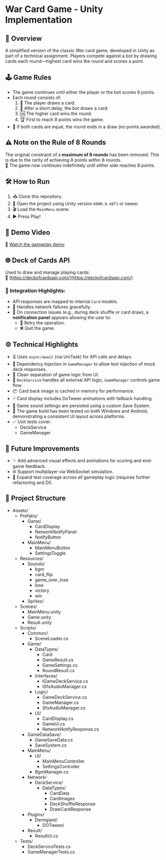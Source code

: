 # War Card Game - Unity Implementation

## 📘 Overview
A simplified version of the classic *War* card game, developed in Unity as part of a technical assignment. Players compete against a bot by drawing cards each round—highest card wins the round and scores a point.

## 🕹️ Game Rules

- The game continues until either the player or the bot scores 8 points.
- Each round consists of:
  1. 👤 The player draws a card.
  2. 🤖 After a short delay, the bot draws a card.
  3. 🆚 The higher card wins the round.
  4. 🏆 First to reach 8 points wins the game.
- 🟰 If both cards are equal, the round ends in a draw (no points awarded).

## ⚠️ Note on the Rule of 8 Rounds
The original constraint of a **maximum of 8 rounds** has been removed. This is due to the rarity of achieving 8 points within 8 rounds.  
🔁 The game now continues indefinitely until either side reaches 8 points.

## 🛠️ How to Run

1. 📥 Clone this repository.
2. 🧩 Open the project using Unity version `6000.0.48f1` or newer.
3. 🎬 Load the `MainMenu` scene.
4. ▶️ Press Play!

## 🎥 Demo Video

🔗 [Watch the gameplay demo](https://github.com/user-attachments/assets/029069ca-713a-4ec6-9405-def0402ef04c)

## 🌐 Deck of Cards API

Used to draw and manage playing cards:  
🔗 [https://deckofcardsapi.com/](https://deckofcardsapi.com/)

### 🔌 Integration Highlights:
- API responses are mapped to internal `Card` models.
- 🚫 Handles network failures gracefully.
- 🪪 On connection issues (e.g., during deck shuffle or card draw), a **notification panel** appears allowing the user to:
  - 🔄 Retry the operation.
  - ❌ Quit the game.

## ⚙️ Technical Highlights

- ⏳ Uses `async/await` (via UniTask) for API calls and delays.
- 💉 Dependency Injection in `GameManager` to allow test injection of mock deck responses.
- 🔄 Clean separation of game logic from UI.
- 🧩 `DeckService` handles all external API logic, `GameManager` controls game flow.
- 📦 Card back image is cached in memory for performance.
- 🃏 Card display includes DoTween animations with fallback handling.
- 💾 Game sound settings are persisted using a custom Save System.
- 🧪 The game build has been tested on both Windows and Android, demonstrating a consistent UI layout across platforms.
- ✅ Unit tests cover:
  - DeckService
  - GameManager

## 🚀 Future Improvements

- ✨ Add advanced visual effects and animations for scoring and end-game feedback.
- 🌐 Support multiplayer via WebSocket simulation.
- 🧪 Expand test coverage across all gameplay logic (requires further refactoring and DI).


## 🧱 Project Structure

- Assets/
  - Prefabs/
    - Game/
      - CardDisplay
      - NetworkNotifyPanel
      - NotifyButton
    - MainMenu/
      - MainMenuButton
      - SettingsToggle
  - Resources/
    - Sounds/
      - bgm
      - card_flip
      - game_over_lose
      - lose
      - victory
      - win
    - Sprites/
  - Scenes/
    - MainMenu.unity
    - Game.unity
    - Result.unity
  - Scripts/
    - Common/
      - SceneLoader.cs
    - Game/
      - DataTypes/
          - Card
          - GameResult.cs
          - GameSettings.cs
          - RoundResult.cs
      - Interfaces/
          - IGameDeckService.cs
          - ISfxAudioManager.cs
      - Logic/
          - GameDeckService.cs
          - GameManager.cs
          - SfxAudioManager.cs
      - UI/
          - CardDisplay.cs
          - GameUi.cs
          - NetworkNotifyResponse.cs
    - GameDataSave/
      - GameSaveData.cs
      - SaveSystem.cs
    - MainMenu/
      - UI/
          - MainMenuController
          - SettingsController
      - BgmManager.cs
    - Network/
      - DeckService/
          - DataTypes/
              - CardData
              - CardImages
              - DeckShuffleResponse
              - DrawCardResponse
    - Plugins/
      - Demigiant/
          - DOTween/
    - Result/
      - ResultUi.cs
  - Tests/
    - DeckServiceTests.cs
    - GameManagerTests.cs

